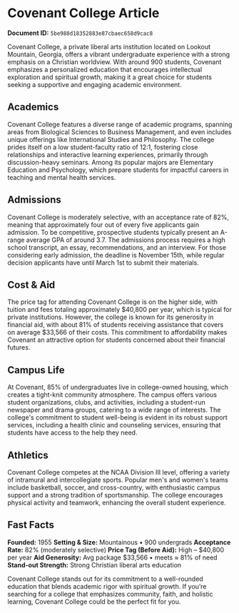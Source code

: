 # Covenant College Article

**Document ID:** `5be988d18352883e87cbaec658d9cac8`

Covenant College, a private liberal arts institution located on Lookout Mountain, Georgia, offers a vibrant undergraduate experience with a strong emphasis on a Christian worldview. With around 900 students, Covenant emphasizes a personalized education that encourages intellectual exploration and spiritual growth, making it a great choice for students seeking a supportive and engaging academic environment.

## Academics
Covenant College features a diverse range of academic programs, spanning areas from Biological Sciences to Business Management, and even includes unique offerings like International Studies and Philosophy. The college prides itself on a low student-faculty ratio of 12:1, fostering close relationships and interactive learning experiences, primarily through discussion-heavy seminars. Among its popular majors are Elementary Education and Psychology, which prepare students for impactful careers in teaching and mental health services.

## Admissions
Covenant College is moderately selective, with an acceptance rate of 82%, meaning that approximately four out of every five applicants gain admission. To be competitive, prospective students typically present an A-range average GPA of around 3.7. The admissions process requires a high school transcript, an essay, recommendations, and an interview. For those considering early admission, the deadline is November 15th, while regular decision applicants have until March 1st to submit their materials.

## Cost & Aid
The price tag for attending Covenant College is on the higher side, with tuition and fees totaling approximately $40,800 per year, which is typical for private institutions. However, the college is known for its generosity in financial aid, with about 81% of students receiving assistance that covers on average $33,566 of their costs. This commitment to affordability makes Covenant an attractive option for students concerned about their financial futures.

## Campus Life
At Covenant, 85% of undergraduates live in college-owned housing, which creates a tight-knit community atmosphere. The campus offers various student organizations, clubs, and activities, including a student-run newspaper and drama groups, catering to a wide range of interests. The college's commitment to student well-being is evident in its robust support services, including a health clinic and counseling services, ensuring that students have access to the help they need.

## Athletics
Covenant College competes at the NCAA Division III level, offering a variety of intramural and intercollegiate sports. Popular men's and women's teams include basketball, soccer, and cross-country, with enthusiastic campus support and a strong tradition of sportsmanship. The college encourages physical activity and teamwork, enhancing the overall student experience.

## Fast Facts
**Founded:** 1955
**Setting & Size:** Mountainous • 900 undergrads
**Acceptance Rate:** 82% (moderately selective)
**Price Tag (Before Aid):** High – $40,800 per year
**Aid Generosity:** Avg package $33,566 • meets ≈ 81% of need
**Stand-out Strength:** Strong Christian liberal arts education

Covenant College stands out for its commitment to a well-rounded education that blends academic rigor with spiritual growth. If you’re searching for a college that emphasizes community, faith, and holistic learning, Covenant College could be the perfect fit for you.
